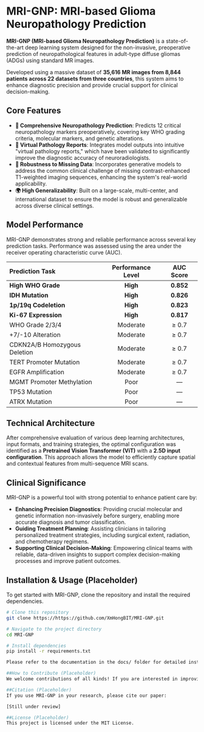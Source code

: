 # MRI-GNP: MRI-based Glioma Neuropathology Prediction



**MRI-GNP (MRI-based Glioma Neuropathology Prediction)** is a state-of-the-art deep learning system designed for the non-invasive, preoperative prediction of neuropathological features in adult-type diffuse gliomas (ADGs) using standard MR images.

Developed using a massive dataset of **35,616 MR images from 8,844 patients across 22 datasets from three countries**, this system aims to enhance diagnostic precision and provide crucial support for clinical decision-making.

## Core Features

* **🧠 Comprehensive Neuropathology Prediction**: Predicts 12 critical neuropathology markers preoperatively, covering key WHO grading criteria, molecular markers, and genetic alterations.
* **📄 Virtual Pathology Reports**: Integrates model outputs into intuitive "virtual pathology reports," which have been validated to significantly improve the diagnostic accuracy of neuroradiologists.
* **🧩 Robustness to Missing Data**: Incorporates generative models to address the common clinical challenge of missing contrast-enhanced T1-weighted imaging sequences, enhancing the system's real-world applicability.
* **🌍 High Generalizability**: Built on a large-scale, multi-center, and international dataset to ensure the model is robust and generalizable across diverse clinical settings.

## Model Performance

MRI-GNP demonstrates strong and reliable performance across several key prediction tasks. Performance was assessed using the area under the receiver operating characteristic curve (AUC).

| Prediction Task | Performance Level | AUC Score |
| :--- | :---: | :---: |
| **High WHO Grade** | **High** | **0.852** |
| **IDH Mutation** | **High** | **0.826** |
| **1p/19q Codeletion** | **High** | **0.823** |
| **Ki-67 Expression** | **High** | **0.817** |
| WHO Grade 2/3/4 | Moderate | ≥ 0.7 |
| +7/-10 Alteration | Moderate | ≥ 0.7 |
| CDKN2A/B Homozygous Deletion | Moderate | ≥ 0.7 |
| TERT Promoter Mutation | Moderate | ≥ 0.7 |
| EGFR Amplification | Moderate | ≥ 0.7 |
| MGMT Promoter Methylation | Poor | — |
| TP53 Mutation | Poor | — |
| ATRX Mutation | Poor | — |

## Technical Architecture

After comprehensive evaluation of various deep learning architectures, input formats, and training strategies, the optimal configuration was identified as a **Pretrained Vision Transformer (ViT)** with a **2.5D input configuration**. This approach allows the model to efficiently capture spatial and contextual features from multi-sequence MRI scans.

## Clinical Significance

MRI-GNP is a powerful tool with strong potential to enhance patient care by:
* **Enhancing Precision Diagnostics**: Providing crucial molecular and genetic information non-invasively before surgery, enabling more accurate diagnosis and tumor classification.
* **Guiding Treatment Planning**: Assisting clinicians in tailoring personalized treatment strategies, including surgical extent, radiation, and chemotherapy regimens.
* **Supporting Clinical Decision-Making**: Empowering clinical teams with reliable, data-driven insights to support complex decision-making processes and improve patient outcomes.

## Installation & Usage (Placeholder)

To get started with MRI-GNP, clone the repository and install the required dependencies.

```bash
# Clone this repository
git clone https://https://github.com/XmHongBIT/MRI-GNP.git

# Navigate to the project directory
cd MRI-GNP

# Install dependencies
pip install -r requirements.txt

Please refer to the documentation in the docs/ folder for detailed instructions on usage and examples.

##How to Contribute (Placeholder)
We welcome contributions of all kinds! If you are interested in improving MRI-GNP, please feel free to fork the repository, submit a pull request, or open an issue.

##Citation (Placeholder)
If you use MRI-GNP in your research, please cite our paper:

[Still under review]

##License (Placeholder)
This project is licensed under the MIT License.
